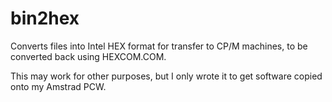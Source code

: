 bin2hex
=======

Converts files into Intel HEX format for transfer to CP/M machines, to
be converted back using HEXCOM.COM.

This may work for other purposes, but I only wrote it to get software
copied onto my Amstrad PCW.
